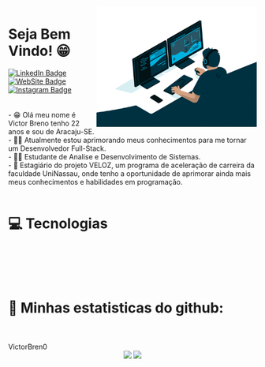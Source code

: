<img src = "Banner.gif" width = "325px" align = "right">

<h1>Seja Bem Vindo! 😁</h1>
  <div id="badges">
  <a href = "https://www.linkedin.com/in/victorbsr/">
    <img src="https://img.shields.io/badge/-LinkedIn-0e76a8?style=flat-square&logo=Linkedin&logoColor=white" alt="LinkedIn Badge"/>
  </a>
    <a href = "https://victorbreno.dev/">
    <img src="https://img.shields.io/badge/Website-3b5998?style=flat-square&logo=google-chrome&logoColor=white" alt="WebSite Badge"/>
  </a>
  <a href = "https://www.instagram.com/victorbreno.dev/">
  <img src="https://img.shields.io/badge/-Instagram-e4405f?style=flat-square&logo=Instagram&logoColor=white" alt="Instagram Badge"/>
  </a>
</div>
<br />
<br />
- 😁 Olá meu nome é Victor Breno tenho 22 anos e sou de Aracaju-SE. 
<br />
- 👨‍💻 Atualmente estou aprimorando meus conhecimentos para me tornar um Desenvolvedor Full-Stack. 
<br />
- 👨‍🎓 Estudante de Analise e Desenvolvimento de Sistemas.
<br />
- 👔 Estagiário do projeto VELOZ, um programa de aceleração de carreira da faculdade UniNassau, onde tenho a oportunidade de aprimorar ainda mais meus conhecimentos e habilidades em programação. 

<br />
<br />
<h1>💻 Tecnologias </h1>
<br />
<br />
<div>
                    <img src="https://cdn-icons-png.flaticon.com/512/3291/3291695.png" width="40px" alt="" title="GitHub">
                    <img src="https://cdn-icons-png.flaticon.com/512/4494/4494748.png" width="40px" alt="" title="Git">
                    <img src="https://cdn-icons-png.flaticon.com/512/174/174854.png" width="40px" alt="" title="HTML">
                    <img src="https://cdn-icons-png.flaticon.com/512/732/732190.png" width="40px" alt="" title="CSS">
                    <img src="https://cdn-icons-png.flaticon.com/512/5968/5968292.png" width="40px" alt="" title="JavaScript">
                    <img src="https://cdn-icons-png.flaticon.com/512/875/875209.png" width="40px" alt="" title="React">
                    <img src="https://cdn-icons-png.flaticon.com/512/5969/5969282.png" width="40px" alt="" title="Ubuntu">
                    <img src="https://cdn-icons-png.flaticon.com/512/2504/2504881.png" width="40px" alt="" title="Android">
                    <img src="https://cdn-icons-png.flaticon.com/512/753/753244.png" width="40px" alt="" title="React Native">
                    <img src="https://img.icons8.com/color/256/nodejs.png" alt="" width="40px" title="Node.JS">
                    <img src="https://cdn-icons-png.flaticon.com/512/5968/5968282.png" width="40px" alt="" title="Java">
                    <img src="https://seeklogo.com/images/I/insomnia-logo-A35E09EB19-seeklogo.com.png" width="40px" alt="" title="Insomnia">
                    <img src="https://cdn-icons-png.flaticon.com/512/5376/5376334.png" width="40px" alt="" title="BitVise">
                    <img src="https://img.icons8.com/nolan/256/java-eclipse.png" width="40px" alt="" title="Eclipse">
                    <img src="https://cdn-icons-png.flaticon.com/512/906/906324.png" width="40px" alt="" title="Visual Studio Code">
                    <img src="https://cdn-icons-png.flaticon.com/512/919/919853.png" width="40px" alt="" title="Docker">
                    <img src="https://cdn-icons-png.flaticon.com/512/919/919836.png" width="40px" alt="" title="MySql">
                    <img src="https://cdn-icons-png.flaticon.com/512/5968/5968342.png" width="40px" alt="" title="PostgreSQL">
                    <img src="https://cdn-icons-png.flaticon.com/512/5969/5969170.png" width="40px" alt="" title="Oracle">
                    <img src="https://img.icons8.com/color/256/typescript.png" width="40px" alt="" title="TypeScript">
                    <img src="https://user-images.githubusercontent.com/87786280/234133175-71d3c0f1-c5a5-4cc1-b117-6b8bca970753.png" width="40px" alt="" title="Next.JS">


<br />
<br />
<h1> 🏅 Minhas estatisticas do github:</h1>
<br />
<br />VictorBren0

<div align="center">
<img height="180em" src="https://github-readme-stats-sigma-five.vercel.app/api?username=VictorBren0&show_icons=true&&count_private=true&include_all_commits=true&theme=dark" />
<img height="180em" src="https://github-readme-stats-sigma-five.vercel.app/api/top-langs/?username=VictorBren0&exclude_repo=KNN-Image-Classification&show_icons=true&layout=compact&langs_count=8&theme=dark"/>
</div>


